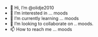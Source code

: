 - 👋 Hi, I’m @olidje2010
- 👀 I’m interested in ... moods
- 🌱 I’m currently learning ... moods
- 💞️ I’m looking to collaborate on .. moods.
- 📫 How to reach me ...  moods

<!---
olidje2010/olidje2010 is a ✨ special ✨ repository because its `README.md` (this file) appears on your GitHub profile.
You can click the Preview link to take a look at your changes.
---
